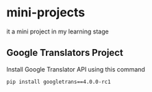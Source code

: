 # mini-projects
it a mini project in my learning stage 

## Google Translators Project 
Install Google Translator API using this command 

 ```
 pip install googletrans==4.0.0-rc1
 ```
